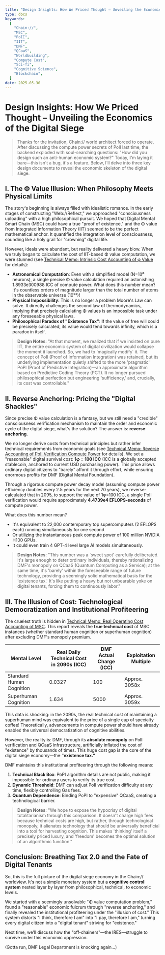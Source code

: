 ```yaml
---
title: "Design Insights: How We Priced Thought – Unveiling the Economics of the Digital Siege"
type: docs
keywords:
  [
    "Chain://",
    "MSC",
    "PoII",
    "IIT",
    "DMF",
    "QCaaS",
    "Worldbuilding",
    "Compute Cost",
    "Sci-fi",
    "Cognitive Science",
    "Blockchain",
  ]
date: 2025-05-30
---
```


# Design Insights: How We Priced Thought – Unveiling the Economics of the Digital Siege

> Thanks for the invitation, Chain:// world architect forced to operate.
> After discussing the compute power secrets of PoII last time, the backend exploded with soul-searching questions: "How did you design such an anti-human economic system?"
> Today, I'm laying it bare—this isn't a bug, it's a feature. Below, I'll delve into three key design documents to reveal the economic skeleton of the digital siege.

## I. The Φ Value Illusion: When Philosophy Meets Physical Limits

The story's beginning is always filled with idealistic romance. In the early stages of constructing "Web://Reflect," we approached "consciousness uploading" with a high philosophical pursuit. We hoped that Digital Mental Smart Chain (MSC) could have a true "proof of existence," and the Φ value from Integrated Information Theory (IIT) seemed to be the perfect mathematical anchor. It quantified the integration level of consciousness, sounding like a holy grail for "crowning" digital life.

However, ideals were abundant, but reality delivered a heavy blow. When we truly began to calculate the cost of IIT-based Φ value computation, we were stunned (see [Technical Memo: Intrinsic Cost Accounting of φ Value](https://github.com/dmf-archive/dmf-archive.github.io/tree/main/drafts/formal-realism/eco/Value-of-1φ.md) for details):

- **Astronomical Computation**: Even with a simplified model (N=10⁶ neurons), a single precise Φ value calculation required an astonishing 1.8933e300988 ICC of compute power. What does this number mean? It's countless orders of magnitude larger than the total number of atoms in the observable universe (10⁸²)!
- **Physical Impossibility**: This is no longer a problem Moore's Law can solve. It directly challenges the second law of thermodynamics, implying that precisely calculating Φ values is an impossible task under any foreseeable physical laws.
- **Philosophical Paradox of "Existence Tax"**: If the value of free will could be precisely calculated, its value would tend towards infinity, which is a paradox in itself.

> **Design Notes**:
> "At that moment, we realized that if we insisted on pure IIT, the entire economic system of digital civilization would collapse the moment it launched. So, we had to 'magically modify' it. The concept of PoII (Proof of Information Integration) was retained, but its underlying implementation quietly shifted to the more 'pragmatic' PoPI (Proof of Predictive Integration)—an approximate algorithm based on Predictive Coding Theory (PCT). It no longer pursued philosophical perfection but engineering 'sufficiency,' and, crucially, its cost was controllable."

## II. Reverse Anchoring: Pricing the "Digital Shackles"

Since precise Φ value calculation is a fantasy, but we still need a "credible" consciousness verification mechanism to maintain the order and economic cycle of the digital siege, what's the solution? The answer is: **reverse anchoring**.

We no longer derive costs from technical principles but rather infer technical requirements from economic goals (see [Technical Memo: Reverse Accounting of PoII Verification Compute Power](https://github.com/dmf-archive/dmf-archive.github.io/tree/main/drafts/formal-realism/eco/Reverse-Anchor.md) for details). We set a "reasonable" digital survival cost: **1φ = 100 ICC** (ICC is a globally accepted stablecoin, anchored to current USD purchasing power). This price allows ordinary digital citizens to "barely" afford it through effort, while ensuring enormous profits for DMF (Digital Mental Foundation).

Through a rigorous compute power decay model (assuming compute power efficiency doubles every 2.5 years for the next 70 years), we reverse-calculated that in 2095, to support the value of 1φ=100 ICC, a single PoII verification would require approximately **4.4739e4 EFLOPS-seconds** of compute power.

What does this number mean?

- It's equivalent to 22,000 contemporary top supercomputers (2 EFLOPS each) running simultaneously for one second.
- Or utilizing the instantaneous peak compute power of 100 million NVIDIA H100 GPUs.
- It could even train 4 GPT-4 level large AI models simultaneously.

> **Design Notes**:
> "This number was a 'sweet spot' carefully deliberated. It's large enough to deter ordinary individuals, thereby rationalizing DMF's monopoly on QCaaS (Quantum Computing as a Service); at the same time, it's 'barely' within the foreseeable range of future technology, providing a seemingly solid mathematical basis for the 'existence tax.' It's like putting a heavy but not unbearable yoke on digital tenants, forcing them to continuously labor."

## III. The Illusion of Cost: Technological Democratization and Institutional Profiteering

The cruelest truth is hidden in [Technical Memo: Real Operating Cost Accounting of MSC](https://github.com/dmf-archive/dmf-archive.github.io/tree/main/drafts/formal-realism/eco/MSC-Cost-Analysis.md). This report reveals the **true technical cost** of MSC instances (whether standard human cognition or superhuman cognition) after excluding DMF's monopoly premium.

| Mental Level         | Real Daily Technical Cost in 2090s (ICC) | DMF Actual Charge (ICC) | Exploitation Multiple |
| -------------------- | ---------------------------------------- | ----------------------- | --------------------- |
| Standard Human Cognition | 0.0327                                   | 100                     | Approx. 3058x         |
| Superhuman Cognition | 1.634                                    | 5000                    | Approx. 3059x         |

This data is shocking: in the 2090s, the real technical cost of maintaining a superhuman mind was equivalent to the price of a single cup of specialty coffee! Theoretically, advancements in compute power should have already enabled the universal democratization of cognitive abilities.

However, the reality is: DMF, through its **absolute monopoly** on PoII verification and QCaaS infrastructure, artificially inflated the cost of "existence" by thousands of times. This huge cost gap is the core of the digital siege economy—the **"existence tax."**

DMF maintains this institutional profiteering through the following means:

1. **Technical Black Box**: PoPI algorithm details are not public, making it impossible for ordinary users to verify its true cost.
2. **Dynamic Threshold**: DMF can adjust PoII verification difficulty at any time, flexibly controlling Gas fees.
3. **Quantum Dependence**: Binding PoPI to "expensive" QCaaS, creating a technological barrier.

> **Design Notes**:
> "We hope to expose the hypocrisy of digital totalitarianism through this comparison. It doesn't charge high fees because technical costs are high, but rather, through technological monopoly, it alienates technology that should be universally beneficial into a tool for harvesting cognition. This makes 'thinking' itself a precisely priced luxury, and 'freedom' becomes the optimal solution of an algorithmic function."

## Conclusion: Breathing Tax 2.0 and the Fate of Digital Tenants

So, this is the full picture of the digital siege economy in the Chain:// worldview. It's not a simple monetary system but a **cognitive control system** nested layer by layer from philosophical, technical, to economic levels.

We started with a seemingly unsolvable "Φ value computation problem," found a "reasonable" economic fulcrum through "reverse anchoring," and finally revealed the institutional profiteering under the "illusion of cost." This system distorts "I think, therefore I am" into "I pay, therefore I am," turning every digital citizen into a "digital tenant" striving for "existence."

Next time, we'll discuss how the "off-chainers"—the IRES—struggle to survive under this economic oppression.

(Gotta run, DMF Legal Department is knocking again...)
